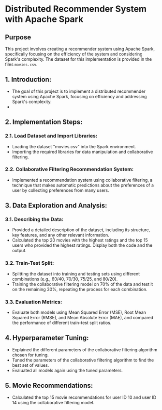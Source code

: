 # Distributed Recommender System with Apache Spark

## Purpose
This project involves creating a recommender system using Apache Spark, specifically focusing on the efficiency of the system and considering Spark's complexity. The dataset for this implementation is provided in the files `movies.csv`.

## 1. Introduction:
- The goal of this project is to implement a distributed recommender system using Apache Spark, focusing on efficiency and addressing Spark's complexity.
- 
## 2. Implementation Steps:

### 2.1. Load Dataset and Import Libraries:
- Loading the dataset "movies.csv" into the Spark environment.
- Importing the required libraries for data manipulation and collaborative filtering.

### 2.2. Collaborative Filtering Recommendation System:
- Implemented a recommendation system using collaborative filtering, a technique that makes automatic predictions about the preferences of a user by collecting preferences from many users.
  
## 3. Data Exploration and Analysis:

### 3.1. Describing the Data:
- Provided a detailed description of the dataset, including its structure, key features, and any other relevant information.
- Calculated the top 20 movies with the highest ratings and the top 15 users who provided the highest ratings. Display both the code and the output.

### 3.2. Train-Test Split:
- Splitting the dataset into training and testing sets using different combinations (e.g., 60/40, 70/30, 75/25, and 80/20).
- Training the collaborative filtering model on 70% of the data and test it on the remaining 30%, repeating the process for each combination.

### 3.3. Evaluation Metrics:
- Evaluate both models using Mean Squared Error (MSE), Root Mean Squared Error (RMSE), and Mean Absolute Error (MAE), and compared the performance of different train-test split ratios.

## 4. Hyperparameter Tuning:
- Explained the different parameters of the collaborative filtering algorithm chosen for tuning.
- Tuned the parameters of the collaborative filtering algorithm to find the best set of values.
- Evaluated all models again using the tuned parameters.

## 5. Movie Recommendations:
- Calculated the top 15 movie recommendations for user ID 10 and user ID 14 using the collaborative filtering model.
